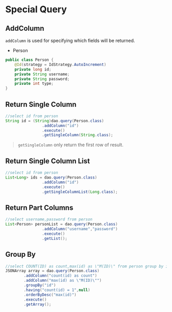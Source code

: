 # Special Query

## AddColumn

``addColumn`` is used for specifying which fields will be returned. 

* Person

```java
public class Person {
    @Id(strategy = IdStrategy.AutoIncrement)
    private long id;
    private String username;
    private String password;
    private int type;
}
```

## Return Single Column

```java
//select id from person
String id = (String)dao.query(Person.class)
                .addColumn("id")
                .execute()
                .getSingleColumn(String.class);
```

> ``getSingleColumn`` only return the first row of result.

## Return Single Column List

```java
//select id from person
List<Long> ids = dao.query(Person.class)
                .addColumn("id")
                .execute()
                .getSingleColumnList(Long.class);
```

## Return Part Columns

```java
//select username,password from person
List<Person> personList = dao.query(Person.class)
                .addColumn("username","password")
                .execute()
                .getList();
```

## Group By

```java
//select COUNT(ID) as count,max(id) as \"M(ID)\" from person group by id having count(id) = 1 order by max(id)
JSONArray array = dao.query(Person.class)
        .addColumn("count(id) as count")
        .addColumn("max(id) as \"M(ID)\"")
        .groupBy("id")
        .having("count(id) = 1",null)
        .orderByDesc("max(id)")
        .execute()
        .getArray();
```